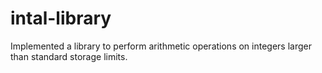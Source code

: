 # intal-library
Implemented a library to perform arithmetic operations on integers larger than standard storage limits.
